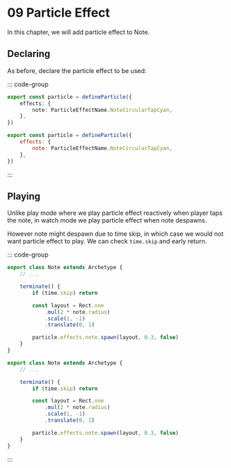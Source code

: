 # 09 Particle Effect

In this chapter, we will add particle effect to Note.

## Declaring

As before, declare the particle effect to be used:

::: code-group

```TypeScript
export const particle = defineParticle({
    effects: {
        note: ParticleEffectName.NoteCircularTapCyan,
    },
})
```

```JavaScript
export const particle = defineParticle({
    effects: {
        note: ParticleEffectName.NoteCircularTapCyan,
    },
})
```

:::

## Playing

Unlike play mode where we play particle effect reactively when player taps the note, in watch mode we play particle effect when note despawns.

However note might despawn due to time skip, in which case we would not want particle effect to play. We can check `time.skip` and early return.

::: code-group

```TypeScript
export class Note extends Archetype {
    // ...

    terminate() {
        if (time.skip) return

        const layout = Rect.one
            .mul(2 * note.radius)
            .scale(1, -1)
            .translate(0, 1)

        particle.effects.note.spawn(layout, 0.3, false)
    }
}
```

```JavaScript
export class Note extends Archetype {
    // ...

    terminate() {
        if (time.skip) return

        const layout = Rect.one
            .mul(2 * note.radius)
            .scale(1, -1)
            .translate(0, 1)

        particle.effects.note.spawn(layout, 0.3, false)
    }
}
```

:::
